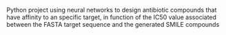 Python project using neural networks to design antibiotic compounds that have affinity to an specific target, in function of the IC50 value associated between the FASTA target sequence and the generated SMILE compounds

